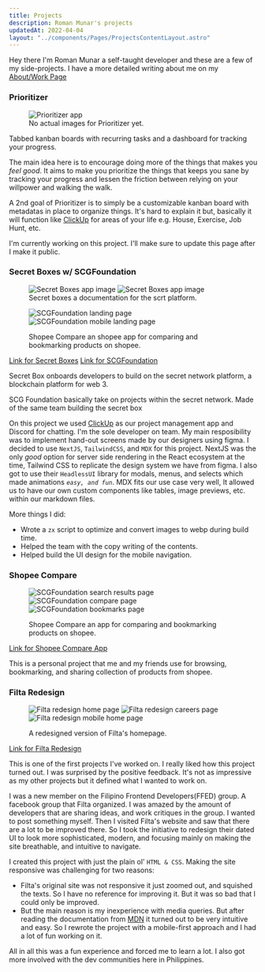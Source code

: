 ```yaml
---
title: Projects
description: Roman Munar's projects
updatedAt: 2022-04-04
layout: "../components/Pages/ProjectsContentLayout.astro"
---
```


Hey there I'm Roman Munar a self-taught developer and these are a few of my side-projects. I have a more detailed writing about me on my [About/Work Page](/work)

### Prioritizer

<figure>
    <img src="/images/dist/project_prioritizer.webp" alt="Prioritizer app" />
    <figcaption>No actual images for Prioritizer yet.</figcaption>
</figure>

<p class="lead">Tabbed kanban boards with recurring tasks and a dashboard for tracking your progress.</p>

The main idea here is to encourage doing more of the things that makes you _feel good_. It aims to make you prioritize the things that keeps you sane by tracking your progress and lessen the friction between relying on your willpower and walking the walk.

A 2nd goal of Prioritizer is to simply be a customizable kanban board with metadatas in place to organize things. It's hard to explain it but, basically it will function like [ClickUp](https://clickup.com) for areas of your life e.g. House, Exercise, Job Hunt, etc.

I'm currently working on this project. I'll make sure to update this page after I make it public.

### Secret Boxes w/ SCGFoundation

<figure>
    <div class="h-[400px] gap-4 overflow-auto scrollable">
        <img src="/images/dist/project_secret-boxes-1.webp" alt="Secret Boxes app image" />
        <img src="/images/dist/project_secret-boxes-2.webp" alt="Secret Boxes app image" />
    </div>
    <figcaption>Secret boxes a documentation for the scrt platform.</figcaption>
</figure>

<figure>
<div class="h-[400px] gap-4 overflow-auto scrollable">

![SCGFoundation landing page](/images/dist/project_scg-foundation-1.webp)
![SCGFoundation mobile landing page](/images/dist/project_scg-foundation-2.webp)

</div><figcaption>Shopee Compare an shopee app for comparing and bookmarking products on shopee.</figcaption>
</figure>

[Link for Secret Boxes](http://secret-boxes.vercel.app/)
[Link for SCGFoundation](https://scg-foundation.vercel.app/)

<p class="lead">Secret Box onboards developers to build on the secret network platform, a blockchain platform for web 3.</p>
<p class="lead">SCG Foundation basically take on projects within the secret network. Made of the same team building the secret box</p>

On this project we used [ClickUp](https://clickup.com) as our project management app and Discord for chatting. I'm the sole developer on team. My main resposibility was to implement hand-out screens made by our designers using figma. I decided to use `NextJS`, `TailwindCSS`, and `MDX` for this project. NextJS was the only _good_ option for server side rendering in the React ecosystem at the time, Tailwind CSS to replicate the design system we have from figma. I also got to use their `HeadlessUI` library for modals, menus, and selects which made animations _`easy, and fun`_. MDX fits our use case very well, It allowed us to have our own custom components like tables, image previews, etc. within our markdown files.

More things I did:

- Wrote a `zx` script to optimize and convert images to webp during build time.
- Helped the team with the copy writing of the contents.
- Helped build the UI design for the mobile navigation.

### Shopee Compare

<figure>
<div class="h-[400px] gap-4 overflow-auto scrollable">

![SCGFoundation search results page](/images/dist/project_shopee-compare-1.webp)
![SCGFoundation compare page](/images/dist/project_shopee-compare-2.webp)
![SCGFoundation bookmarks page](/images/dist/project_shopee-compare-3.webp)

</div><figcaption>Shopee Compare an app for comparing and bookmarking products on shopee.</figcaption>
</figure>

[Link for Shopee Compare App](https://shopeeonsteroids.vercel.app/)

This is a personal project that me and my friends use for browsing, bookmarking, and sharing collection of products from shopee.

### Filta Redesign

<figure>
<div class="h-[400px] gap-4 overflow-auto scrollable">

![Filta redesign home page](/images/dist/project_filta-redesign-1.webp)
![Filta redesign careers page](/images/dist/project_filta-redesign-2.webp)
![Filta redesign mobile home page](/images/dist/project_filta-redesign-3.webp)

</div><figcaption>A redesigned version of Filta's homepage.</figcaption>
</figure>

[Link for Filta Redesign](https://filta-redesign.netlify.app/)

<p class="lead">This is one of the first projects I've worked on. I really liked how this project turned out. I was surprised by the positive feedback. It's not as impressive as my other projects but it defined what I wanted to work on.</p>

I was a new member on the Filipino Frontend Developers(FFED) group. A facebook group that Filta organized. I was amazed by the amount of developers that are sharing ideas, and work critiques in the group. I wanted to post something myself. Then I visited Filta's website and saw that there are a lot to be improved there. So I took the initiative to redesign their dated UI to look more sophisticated, modern, and focusing mainly on making the site breathable, and intuitive to navigate.

I created this project with just the plain ol' `HTML & CSS`. Making the site responsive was challenging for two reasons:

- Filta's original site was not responsive it just zoomed out, and squished the texts. So I have no reference for improving it. But it was so bad that I could only be improved.
- But the main reason is my inexperience with media queries. But after reading the documentation from [MDN](https://developer.mozilla.org/) it turned out to be very intuitive and easy. So I rewrote the project with a mobile-first approach and I had a lot of fun working on it.

All in all this was a fun experience and forced me to learn a lot. I also got more involved with the dev communities here in Philippines.
